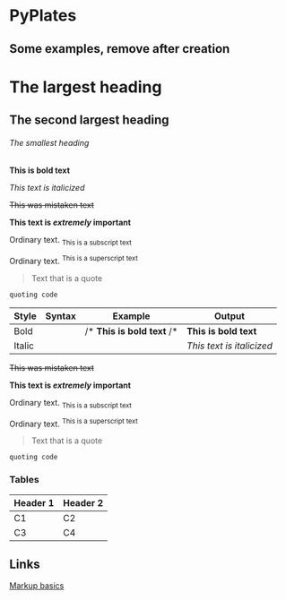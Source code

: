 
# PyPlates





## Some examples, remove after creation

# The largest heading
## The second largest heading
###### The smallest heading


**This is bold text**

*This text is italicized*

~~This was mistaken text~~

**This text is _extremely_ important**

Ordinary text. <sub>This is a subscript text</sub>

Ordinary text. <sup>This is a superscript text</sup>

> Text that is a quote

`quoting code`

| Style | Syntax | Example | Output |
|-------|--------|---------|--------|
| Bold  |        |  /* **This is bold text** /*   | **This is bold text** |
| Italic |       |  | *This text is italicized* |

~~This was mistaken text~~

**This text is _extremely_ important**

Ordinary text. <sub>This is a subscript text</sub>

Ordinary text. <sup>This is a superscript text</sup>

> Text that is a quote

`quoting code`


### Tables
| Header 1 | Header 2 |
| -------- | -------- |
|   C1     | C2       |
|   C3     | C4       |



## Links

[Markup basics](https://docs.github.com/en/get-started/writing-on-github/working-with-advanced-formatting/autolinked-references-and-urls)
